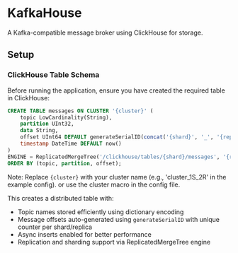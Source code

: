 # KafkaHouse

A Kafka-compatible message broker using ClickHouse for storage.

## Setup

### ClickHouse Table Schema

Before running the application, ensure you have created the required table in ClickHouse:

```sql
CREATE TABLE messages ON CLUSTER '{cluster}' (
    topic LowCardinality(String),
    partition UInt32,
    data String,
    offset UInt64 DEFAULT generateSerialID(concat('{shard}', '_', '{replica}', '_messages')),
    timestamp DateTime DEFAULT now()
)
ENGINE = ReplicatedMergeTree('/clickhouse/tables/{shard}/messages', '{replica}')
ORDER BY (topic, partition, offset);
```

Note: Replace `{cluster}` with your cluster name (e.g., 'cluster_1S_2R' in the example config). or use the cluster macro in the config file.

This creates a distributed table with:
- Topic names stored efficiently using dictionary encoding
- Message offsets auto-generated using `generateSerialID` with unique counter per shard/replica
- Async inserts enabled for better performance
- Replication and sharding support via ReplicatedMergeTree engine 